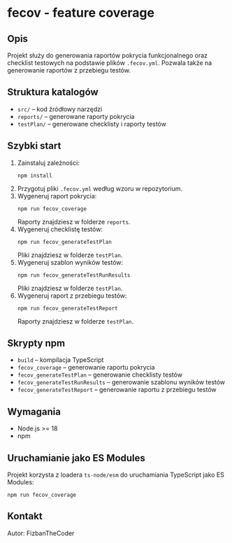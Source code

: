 # fecov - feature coverage
## Opis
Projekt służy do generowania raportów pokrycia funkcjonalnego oraz checklist testowych na podstawie plików `.fecov.yml`. Pozwala także na generowanie raportów z przebiegu testów.

## Struktura katalogów
- `src/` – kod źródłowy narzędzi
- `reports/` – generowane raporty pokrycia
- `testPlan/` – generowane checklisty i raporty testów

## Szybki start
1. Zainstaluj zależności:
	```pwsh
	npm install
	```
2. Przygotuj pliki `.fecov.yml` według wzoru w repozytorium.
3. Wygeneruj raport pokrycia:
	```pwsh
	npm run fecov_coverage
	```
	Raporty znajdziesz w folderze `reports`.
4. Wygeneruj checklistę testów:
	```pwsh
	npm run fecov_generateTestPlan
	```
	Pliki znajdziesz w folderze `testPlan`.
5. Wygeneruj szablon wyników testów:
	```pwsh
	npm run fecov_generateTestRunResults
	```
	Pliki znajdziesz w folderze `testPlan`.
6. Wygeneruj raport z przebiegu testów:
	```pwsh
	npm run fecov_generateTestReport
	```
	Raporty znajdziesz w folderze `testPlan`.

## Skrypty npm
- `build` – kompilacja TypeScript
- `fecov_coverage` – generowanie raportu pokrycia
- `fecov_generateTestPlan` – generowanie checklisty testów
- `fecov_generateTestRunResults` – generowanie szablonu wyników testów
- `fecov_generateTestReport` – generowanie raportu z przebiegu testów

## Wymagania
- Node.js >= 18
- npm

## Uruchamianie jako ES Modules
Projekt korzysta z loadera `ts-node/esm` do uruchamiania TypeScript jako ES Modules:
```pwsh
npm run fecov_coverage
```

## Kontakt
Autor: FizbanTheCoder
